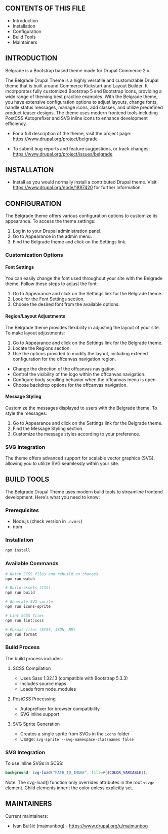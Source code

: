 ## CONTENTS OF THIS FILE

- Introduction
- Installation
- Configuration
- Build Tools
- Maintainers

## INTRODUCTION

Belgrade is a Bootstrap based theme made for Drupal Commerce 2.x.

The Belgrade Drupal Theme is a highly versatile and customizable Drupal theme that is built around
Commerce Kickstart and Layout Builder. It incorporates fully customized Bootstrap 5 and Bootstrap
Icons, providing a wide range of theming best practice examples. With the Belgrade theme, you have
extensive configuration options to adjust layouts, change fonts, handle status messages, manage
icons, add classes, and utilize predefined product teaser designs. The theme uses modern frontend
tools including PostCSS Autoprefixer and SVG inline icons to enhance development efficiency.

- For a full description of the theme, visit the project page:
  https://www.drupal.org/project/belgrade

- To submit bug reports and feature suggestions, or track changes:
  https://www.drupal.org/project/issues/belgrade

## INSTALLATION

- Install as you would normally install a contributed Drupal theme. Visit
  https://www.drupal.org/node/1897420 for further information.

## CONFIGURATION

The Belgrade theme offers various configuration options to customize its appearance. To access the
theme settings:

1. Log in to your Drupal administration panel.
2. Go to Appearance in the admin menu.
3. Find the Belgrade theme and click on the Settings link.

### Customization Options

#### Font Settings

You can easily change the font used throughout your site with the Belgrade theme. Follow these steps
to adjust the font:

1. Go to Appearance and click on the Settings link for the Belgrade theme.
2. Look for the Font Settings section.
3. Choose the desired font from the available options.

#### Region/Layout Adjustments

The Belgrade theme provides flexibility in adjusting the layout of your site. To make layout
adjustments:

1. Go to Appearance and click on the Settings link for the Belgrade theme.
2. Locate the Regions section.
3. Use the options provided to modify the layout, including extened configuration for the offcanvas
   navigation region.

- Change the direction of the offcanvas navigation.
- Control the visibility of the logo within the offcanvas navigation.
- Configure body scrolling behavior when the offcanvas menu is open.
- Choose backdrop options for the offcanvas navigation.

#### Message Styling

Customize the messages displayed to users with the Belgrade theme. To style the messages:

1. Go to Appearance and click on the Settings link for the Belgrade theme.
2. Find the Message Styling section.
3. Customize the message styles according to your preference.

### SVG Integration

The theme offers advanced support for scalable vector graphics (SVG), allowing you to utilize SVG
seamlessly within your site.

## BUILD TOOLS

The Belgrade Drupal Theme uses modern build tools to streamline frontend development. Here's what you need to know:

### Prerequisites

- Node.js (check version in `.nvmrc`)
- npm

### Installation

```bash
npm install
```

### Available Commands

```bash
# Watch SCSS files and rebuild on changes
npm run watch

# Build assets (CSS)
npm run build

# Generate SVG sprite
npm run icons-sprite

# Lint SCSS files
npm run lint:scss

# Format files (SCSS, JSON, MD)
npm run format
```

### Build Process

The build process includes:

1. SCSS Compilation
   - Uses Sass 1.32.13 (compatible with Bootstrap 5.3.3)
   - Includes source maps
   - Loads from node_modules

2. PostCSS Processing
   - Autoprefixer for browser compatibility
   - SVG inline support

3. SVG Sprite Generation
   - Creates a single sprite from SVGs in the `icons` folder
   - Usage: `svg-sprite --svg-namespace-classnames false`

### SVG Integration

To use inline SVGs in SCSS:

```scss
background: svg-load("PATH_TO_IMAGE", fill=#{$COLOR_VARIABLE});
```

Note: The svg-load() function only overrides attributes in the root `<svg>` element. Child elements inherit the color unless explicitly set.

## MAINTAINERS

Current maintainers:

- Ivan Buišić (majmunbog) - https://www.drupal.org/u/majmunbog
